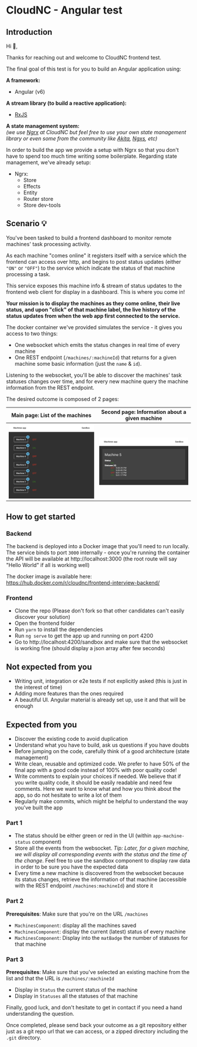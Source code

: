 # CloudNC - Angular test

## Introduction

Hi :wave:,

Thanks for reaching out and welcome to CloudNC frontend test.

The final goal of this test is for you to build an Angular application using:

**A framework:**

- Angular (v6)

**A stream library (to build a reactive application):**

- [RxJS](https://github.com/ReactiveX/rxjs)

**A state management system:**  
_(we use [Ngrx](https://github.com/ngrx/platform) at CloudNC but feel free to use your own state management library or even some from the community like [Akita](https://github.com/datorama/akita), [Ngxs](https://github.com/ngxs/store), etc)_

In order to build the app we provide a setup with Ngrx so that you don't have to spend too much time writing some boilerplate. Regarding state management, we've already setup:

- Ngrx:
  - Store
  - Effects
  - Entity
  - Router store
  - Store dev-tools

## Scenario :bulb:

You've been tasked to build a frontend dashboard to monitor remote machines'
task processing activity.

As each machine "comes online" it registers itself with a service which the frontend
can access over http, and begins to post status updates (either `"ON"` or `"OFF"`)
to the service which indicate the status of that machine processing a task.

This service exposes this machine info & stream of status updates to the
frontend web client for display in a dashboard. This is where you come in!

**Your mission is to display the machines as they come online, their live
status, and upon "click" of that machine label, the live history of the status
updates from when the web app first connected to the service.**

The docker container we've provided simulates the service - it gives you
access to two things:

- One websocket which emits the status changes in real time of every machine
- One REST endpoint (`/machines/:machineId`) that returns for a given machine
  some basic information (just the `name` & `id`).

Listening to the websocket, you'll be able to discover the machines' task
statuses changes over time, and for every new machine query the machine
information from the REST endpoint.

The desired outcome is composed of 2 pages:

| **Main page: List of the machines**                   | **Second page: Information about a given machine**        |
| ----------------------------------------------------- | --------------------------------------------------------- |
| ![List of the machines](./screenshots/1-machines.png) | ![One machine's information](./screenshots/2-machine.png) |

## How to get started

### Backend

The backend is deployed into a Docker image that you'll need to run locally.
The service binds to port `3000` internally - once you're running the container
the API will be available at http://localhost:3000 (the root route will
say "Hello World" if all is working well)

The docker image is available here: https://hub.docker.com/r/cloudnc/frontend-interview-backend/

### Frontend

- Clone the repo (Please don't fork so that other candidates can't easily
  discover your solution)
- Open the frontend folder
- Run `yarn` to install the dependencies
- Run `ng serve` to get the app up and running on port 4200
- Go to http://localhost:4200/sandbox and make sure that the websocket is working fine (should display a json array after few seconds)

## Not expected from you

- Writing unit, integration or e2e tests if not explicitly asked (this is just in the interest of time)
- Adding more features than the ones required
- A beautiful UI. Angular material is already set up, use it and that will be enough

## Expected from you

- Discover the existing code to avoid duplication
- Understand what you have to build, ask us questions if you have doubts
- Before jumping on the code, carefully think of a good architecture (state management)
- Write clean, reusable and optimized code. We prefer to have 50% of the final app with a good code instead of 100% with poor quality code!
- Write comments to explain your choices if needed. We believe that if you write quality code, it should be easily readable and need few comments. Here we want to know what and how you think about the app, so do not hesitate to write a lot of them
- Regularly make commits, which might be helpful to understand the way you've built the app

### Part 1

- The status should be either green or red in the UI (within `app-machine-status` component)
- Store all the events from the websocket.
  _Tip: Later, for a given machine, we will display all corresponding events with the status and the time of the change_.
  Feel free to use the sandbox component to display raw data in order to be sure you have the expected data
- Every time a new machine is discovered from the websocket because its status changes, retrieve the information of that machine (accessible with the REST endpoint `/machines:machineId`) and store it

### Part 2

**Prerequisites**: Make sure that you're on the URL `/machines`

- `MachinesComponent`: display all the machines saved
- `MachinesComponent`: display the current (latest) status of every machine
- `MachinesComponent`: Display into the `matBadge` the number of statuses for that machine

### Part 3

**Prerequisites**: Make sure that you've selected an existing machine from the list and
that the URL is `/machines/:machineId`

- Display in `Status` the current status of the machine
- Display in `Statuses` all the statuses of that machine

Finally, good luck, and don't hesitate to get in contact if you need a hand understanding the question.

Once completed, please send back your outcome as a git repository either just as a git repo url that we
can access, or a zipped directory including the `.git` directory.
